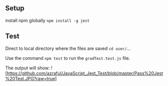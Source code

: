## Setup
install npm globally 
`npm install -g jest`

## Test
Direct to local directory where the files are saved `cd user/`...

Use the command `npm test` to run the `gradTest.test.js` file.

The output will show:
![https://github.com/azraful/JavaScript_Jest_Test/blob/master/Pass%20Jest%20Test.JPG?raw=true]
